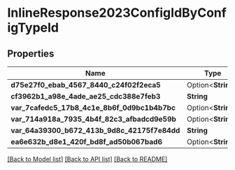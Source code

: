 # InlineResponse2023ConfigIdByConfigTypeId

## Properties

Name | Type | Description | Notes
------------ | ------------- | ------------- | -------------
**d75e27f0_ebab_4567_8440_c24f02f2eca5** | Option<**String**> |  | [optional]
**cf3962b1_a98e_4ade_ae25_cdc388e7feb3** | **String** |  | 
**var_7cafedc5_17b8_4c1e_8b6f_0d9bc1b4b7bc** | Option<**String**> |  | [optional]
**var_714a918a_7935_4b4f_82c3_afbadcd9e59b** | Option<**String**> |  | [optional]
**var_64a39300_b672_413b_9d8c_42175f7e84dd** | **String** |  | 
**ea6e632b_d8e1_420f_bd8f_ad50b067bad6** | Option<**String**> |  | [optional]

[[Back to Model list]](../README.md#documentation-for-models) [[Back to API list]](../README.md#documentation-for-api-endpoints) [[Back to README]](../README.md)


